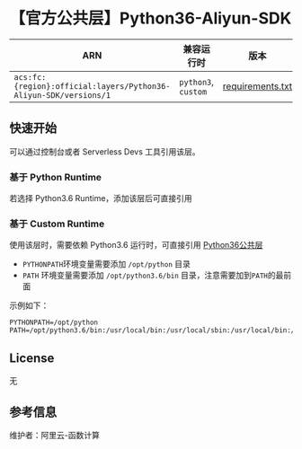 
# 【官方公共层】Python36-Aliyun-SDK

| ARN  |  兼容运行时  | 版本 |
|------|------|--------|
| `acs:fc:{region}:official:layers/Python36-Aliyun-SDK/versions/1` | `python3`, `custom`   | [requirements.txt](./requirements.txt) |

## 快速开始
可以通过控制台或者 Serverless Devs 工具引用该层。

### 基于 Python Runtime 
若选择 Python3.6 Runtime，添加该层后可直接引用

### 基于 Custom Runtime
使用该层时，需要依赖 Python3.6 运行时，可直接引用 [Python36公共层](../Python36/README.md)
- `PYTHONPATH`环境变量需要添加 `/opt/python` 目录
- `PATH` 环境变量需要添加 `/opt/python3.6/bin` 目录，注意需要加到`PATH`的最前面

示例如下：
```shell
PYTHONPATH=/opt/python
PATH=/opt/python3.6/bin:/usr/local/bin:/usr/local/sbin:/usr/local/bin:/usr/sbin:/usr/bin:/sbin:/bin:/opt/bin
```

## License
无

## 参考信息
维护者：阿里云-函数计算